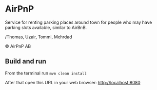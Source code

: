 # AirPnP

Service for renting parking places around town for people who may have parking slots available, similar to AirBnB.

/Thomas, Uzair, Tommi, Mehrdad

© AirPnP AB

## Build and run

From the terminal run `mvn clean install`

After that open this URL in your web browser: [http://localhost:8080](http://localhost:8080)
